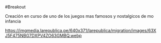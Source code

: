 #Breakout

Creación en curso de uno de los juegos mas famosos y nostalgicos de mo infancia

https://imgmedia.larepublica.pe/640x371/larepublica/migration/images/63XJ5F475NBG7DXPV4ZO63GMBQ.webp 
